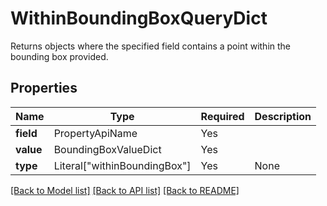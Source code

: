 # WithinBoundingBoxQueryDict

Returns objects where the specified field contains a point within the bounding box provided.


## Properties
| Name | Type | Required | Description |
| ------------ | ------------- | ------------- | ------------- |
**field** | PropertyApiName | Yes |  |
**value** | BoundingBoxValueDict | Yes |  |
**type** | Literal["withinBoundingBox"] | Yes | None |


[[Back to Model list]](../../README.md#models-v2-link) [[Back to API list]](../../README.md#documentation-for-api-endpoints) [[Back to README]](../../README.md)
